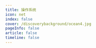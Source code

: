 ```yaml
---
title: 操作系统
icon: net 
index: false
cover: /discoverybackground/ocean4.jpg
pageInfo: false
article: false
timeline: false
---
```


<Catalog />

